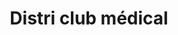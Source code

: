 ---
title: "Distri club médical"
url: /evron/distri-club-medical/
shop: approvisionnement médical
---